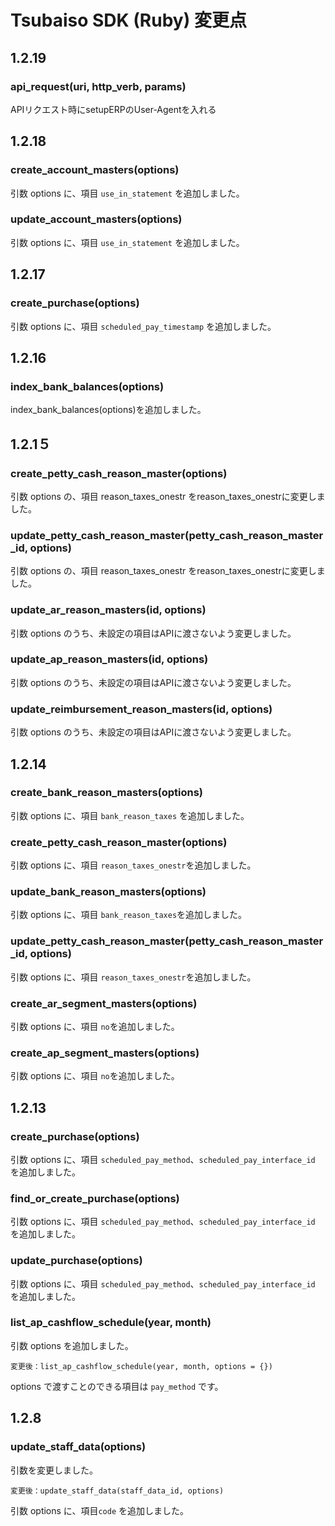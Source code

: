 # Tsubaiso SDK (Ruby) 変更点

## 1.2.19
### api_request(uri, http_verb, params)
APIリクエスト時にsetupERPのUser-Agentを入れる

## 1.2.18
### create_account_masters(options)
引数 options に、項目 `use_in_statement` を追加しました。

### update_account_masters(options)
引数 options に、項目 `use_in_statement` を追加しました。

## 1.2.17
### create_purchase(options)
引数 options に、項目 `scheduled_pay_timestamp` を追加しました。

## 1.2.16
### index_bank_balances(options)
index_bank_balances(options)を追加しました。

## 1.2.1５
### create_petty_cash_reason_master(options)
引数 options の、項目 reason_taxes_onestr をreason_taxes_onestrに変更しました。

### update_petty_cash_reason_master(petty_cash_reason_master_id, options)
引数 options の、項目 reason_taxes_onestr をreason_taxes_onestrに変更しました。

### update_ar_reason_masters(id, options)
引数 options のうち、未設定の項目はAPIに渡さないよう変更しました。

### update_ap_reason_masters(id, options)
引数 options のうち、未設定の項目はAPIに渡さないよう変更しました。

### update_reimbursement_reason_masters(id, options)
引数 options のうち、未設定の項目はAPIに渡さないよう変更しました。

## 1.2.14
### create_bank_reason_masters(options)
引数 options に、項目 `bank_reason_taxes` を追加しました。

### create_petty_cash_reason_master(options)
引数 options に、項目 `reason_taxes_onestr`を追加しました。

### update_bank_reason_masters(options)
引数 options に、項目 `bank_reason_taxes`を追加しました。

### update_petty_cash_reason_master(petty_cash_reason_master_id, options)
引数 options に、項目 `reason_taxes_onestr`を追加しました。

### create_ar_segment_masters(options)
引数 options に、項目 `no`を追加しました。

### create_ap_segment_masters(options)
引数 options に、項目 `no`を追加しました。


## 1.2.13
### create_purchase(options)
引数 options に、項目 `scheduled_pay_method`、`scheduled_pay_interface_id` を追加しました。

### find_or_create_purchase(options)
引数 options に、項目 `scheduled_pay_method`、`scheduled_pay_interface_id` を追加しました。

### update_purchase(options)
引数 options に、項目 `scheduled_pay_method`、`scheduled_pay_interface_id` を追加しました。

### list_ap_cashflow_schedule(year, month)
引数 options を追加しました。

    変更後：list_ap_cashflow_schedule(year, month, options = {})

options で渡すことのできる項目は `pay_method` です。


## 1.2.8

### update_staff_data(options)
引数を変更しました。

    変更後：update_staff_data(staff_data_id, options)

引数 options に、項目`code` を追加しました。
